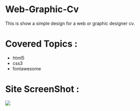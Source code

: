 # Web-Graphic-Cv
This is show a simple design for a web or graphic designer cv.
# Covered Topics :
- html5
- css3
- fontawesome

# Site ScreenShot :
![](SiteScreenShot.png)
